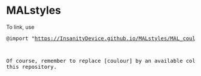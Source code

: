 # MALstyles

To link, use <pre>@import "https://InsanityDevice.github.io/MALstyles/MAL_coulour.css"</pre>

Of course, remember to replace [coulour] by an available colour from this repository.

